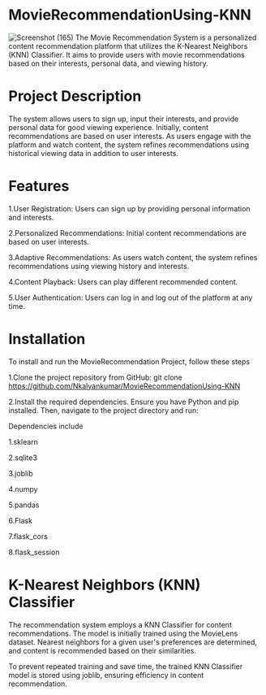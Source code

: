 # MovieRecommendationUsing-KNN
![Screenshot (165)](https://github.com/Nkalyankumar/MovieRecommendationUsing-KNN/assets/102470230/2f72b16a-e992-44e5-aacd-5d638ada448b)
The Movie Recommendation System is a personalized content recommendation platform that utilizes the K-Nearest Neighbors (KNN) Classifier. It aims to provide users with movie recommendations based on their interests, personal data, and viewing history.
# Project Description
The system allows users to sign up, input their interests, and provide personal data for good viewing experience. Initially, content recommendations are based on user interests. As users engage with the platform and watch content, the system refines recommendations using historical viewing data in addition to user interests.
# Features
1.User Registration:
Users can sign up by providing personal information and interests. 

2.Personalized Recommendations:
Initial content recommendations are based on user interests.

3.Adaptive Recommendations:
As users watch content, the system refines recommendations using viewing history and interests.

4.Content Playback:
Users can play different recommended content.

5.User Authentication:
Users can log in and log out of the platform at any time.
# Installation
To install and run the MovieRecommendation Project, follow these steps 

1.Clone the project repository from GitHub:
git clone https://github.com/Nkalyankumar/MovieRecommendationUsing-KNN

2.Install the required dependencies. Ensure you have Python and pip installed. Then, navigate to the project directory and run:

Dependencies include

1.sklearn

2.sqlite3

3.joblib

4.numpy

5.pandas

6.Flask

7.flask_cors

8.flask_session

# K-Nearest Neighbors (KNN) Classifier
The recommendation system employs a KNN Classifier for content recommendations. The model is initially trained using the MovieLens dataset. Nearest neighbors for a given user's preferences are determined, and content is recommended based on their similarities.

To prevent repeated training and save time, the trained KNN Classifier model is stored using joblib, ensuring efficiency in content recommendation.
